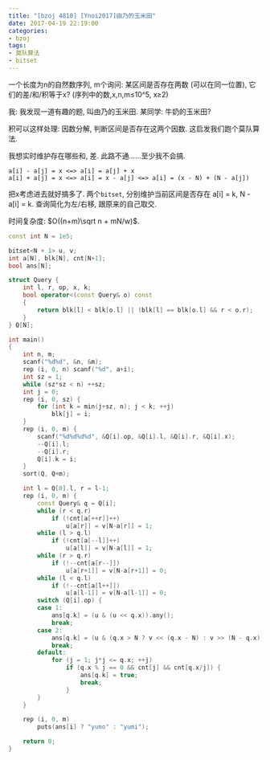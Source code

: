 ```yaml
---
title: "[bzoj 4810] [Ynoi2017]由乃的玉米田"
date: 2017-04-19 22:19:00
categories:
- bzoj
tags:
- 莫队算法
- bitset
---
```

一个长度为n的自然数序列, m个询问: 某区间是否存在两数 (可以在同一位置), 它们的差/和/积等于x? (序列中的数,x,n,m&le;10^5, x&ge;2)
<!--more-->
我: 我发现一道有趣的题, 叫由乃的玉米田.
某同学: 牛奶的玉米田?

积可以这样处理: 因数分解, 判断区间是否存在这两个因数. 这启发我们跑个莫队算法.

我想实时维护存在哪些和, 差. 此路不通......至少我不会搞.

```
a[i] - a[j] = x <=> a[i] = a[j] + x
a[i] + a[j] = x <=> a[i] = x - a[j] <=> a[i] = (x - N) + (N - a[j])
```

把x考虑进去就好搞多了. 两个`bitset`, 分别维护当前区间是否存在 a[i] = k, N - a[i] = k. 查询简化为左/右移, 跟原来的自己取交.

时间复杂度: $O((n+m)\sqrt n + mN/w)$.

```cpp
const int N = 1e5;

bitset<N + 1> u, v;
int a[N], blk[N], cnt[N+1];
bool ans[N];

struct Query {
	int l, r, op, x, k;
	bool operator<(const Query& o) const
	{
		return blk[l] < blk[o.l] || (blk[l] == blk[o.l] && r < o.r);
	}
} Q[N];

int main()
{
	int n, m;
	scanf("%d%d", &n, &m);
	rep (i, 0, n) scanf("%d", a+i);
	int sz = 1;
	while (sz*sz < n) ++sz;
	int j = 0;
	rep (i, 0, sz) {
		for (int k = min(j+sz, n); j < k; ++j)
			blk[j] = i;
	}
	rep (i, 0, m) {
		scanf("%d%d%d%d", &Q[i].op, &Q[i].l, &Q[i].r, &Q[i].x);
		--Q[i].l;
		--Q[i].r;
		Q[i].k = i;
	}
	sort(Q, Q+m);

	int l = Q[0].l, r = l-1;
	rep (i, 0, m) {
		const Query& q = Q[i];
		while (r < q.r)
			if (!cnt[a[++r]]++)
				u[a[r]] = v[N-a[r]] = 1;
		while (l > q.l)
			if (!cnt[a[--l]]++)
				u[a[l]] = v[N-a[l]] = 1;
		while (r > q.r)
			if (!--cnt[a[r--]])
				u[a[r+1]] = v[N-a[r+1]] = 0;
		while (l < q.l)
			if (!--cnt[a[l++]])
				u[a[l-1]] = v[N-a[l-1]] = 0;
		switch (Q[i].op) {
		case 1:
			ans[q.k] = (u & (u << q.x)).any();
			break;
		case 2:
			ans[q.k] = (u & (q.x > N ? v << (q.x - N) : v >> (N - q.x))).any();
			break;
		default:
			for (j = 1; j*j <= q.x; ++j)
				if (q.x % j == 0 && cnt[j] && cnt[q.x/j]) {
					ans[q.k] = true;
					break;
				}
		}
	}

	rep (i, 0, m)
		puts(ans[i] ? "yuno" : "yumi");

	return 0;
}
```